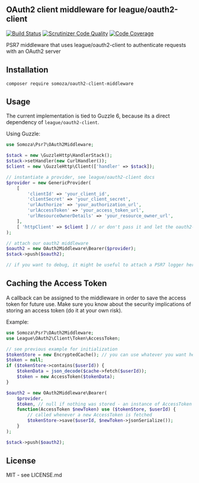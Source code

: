 ## OAuth2 client middleware for league/oauth2-client

[![Build Status](https://travis-ci.org/gabrielsomoza/oauth2-middleware.svg?branch=master)](https://travis-ci.org/gabrielsomoza/oauth2-middleware)
[![Scrutinizer Code Quality](https://scrutinizer-ci.com/g/gabrielsomoza/oauth2-middleware/badges/quality-score.png?b=master)](https://scrutinizer-ci.com/g/gabrielsomoza/oauth2-middleware/?branch=master)
[![Code Coverage](https://scrutinizer-ci.com/g/gabrielsomoza/oauth2-middleware/badges/coverage.png?b=master)](https://scrutinizer-ci.com/g/gabrielsomoza/oauth2-middleware/?branch=master)

PSR7 middleware that uses league/oauth2-client to authenticate requests with an OAuth2 server

## Installation

```
composer require somoza/oauth2-client-middleware
```

## Usage

The current implementation is tied to Guzzle 6, because its a direct dependency of `league/oauth2-client`.

Using Guzzle:

```php
use Somoza\Psr7\OAuth2Middleware;

$stack = new \GuzzleHttp\HandlerStack();
$stack->setHandler(new CurlHandler());
$client = new \GuzzleHttp\Client(['handler' => $stack]);

// instantiate a provider, see league/oauth2-client docs
$provider = new GenericProvider(
    [
        'clientId' => 'your_client_id',
        'clientSecret' => 'your_client_secret',
        'urlAuthorize' => 'your_authorization_url',
        'urlAccessToken' => 'your_access_token_url',
        'urlResourceOwnerDetails' => 'your_resource_owner_url', 
    ], 
    [ 'httpClient' => $client ] // or don't pass it and let the oauth2-client create its own Guzzle client
);

// attach our oauth2 middleware
$oauth2 = new OAuth2Middleware\Bearer($provider);
$stack->push($oauth2);

// if you want to debug, it might be useful to attach a PSR7 logger here
```

## Caching the Access Token

A callback can be assigned to the middleware in order to save the access token for future use. Make sure you know about
the security implications of storing an access token (do it at your own risk).

Example:

```php
use Somoza\Psr7\OAuth2Middleware;
use League\OAuth2\Client\Token\AccessToken;

// see previous example for initialization
$tokenStore = new EncryptedCache(); // you can use whatever you want here
$token = null;
if ($tokenStore->contains($userId)) {
    $tokenData = json_decode($cache->fetch($userId));
    $token = new AccessToken($tokenData);
}

$oauth2 = new OAuth2Middleware\Bearer(
    $provider, 
    $token, // null if nothing was stored - an instance of AccessToken otherwise 
    function(AccessToken $newToken) use ($tokenStore, $userId) {
        // called whenever a new AccessToken is fetched
        $tokenStore->save($userId, $newToken->jsonSerialize());
    }
);

$stack->push($oauth2);
```

## License

MIT - see LICENSE.md
